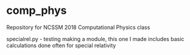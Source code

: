 # comp_phys
Repository for NCSSM 2018 Computational Physics class

specialrel.py - testing making a module, this one I made includes basic calculations done often for special relativity
